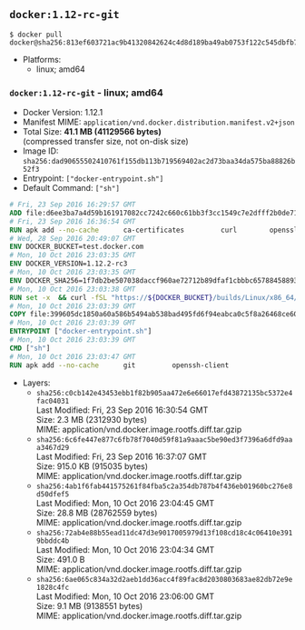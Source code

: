 ## `docker:1.12-rc-git`

```console
$ docker pull docker@sha256:813ef603721ac9b41320842624c4d8d189ba49ab0753f122c545dbfb7019de94
```

-	Platforms:
	-	linux; amd64

### `docker:1.12-rc-git` - linux; amd64

-	Docker Version: 1.12.1
-	Manifest MIME: `application/vnd.docker.distribution.manifest.v2+json`
-	Total Size: **41.1 MB (41129566 bytes)**  
	(compressed transfer size, not on-disk size)
-	Image ID: `sha256:dad90655502410761f155db113b719569402ac2d73baa34da575ba88826b52f3`
-	Entrypoint: `["docker-entrypoint.sh"]`
-	Default Command: `["sh"]`

```dockerfile
# Fri, 23 Sep 2016 16:29:57 GMT
ADD file:d6ee3ba7a4d59b161917082cc7242c660c61bb3f3cc1549c7e2dfff2b0de7104 in / 
# Fri, 23 Sep 2016 16:36:54 GMT
RUN apk add --no-cache 		ca-certificates 		curl 		openssl
# Wed, 28 Sep 2016 20:49:07 GMT
ENV DOCKER_BUCKET=test.docker.com
# Mon, 10 Oct 2016 23:03:35 GMT
ENV DOCKER_VERSION=1.12.2-rc3
# Mon, 10 Oct 2016 23:03:35 GMT
ENV DOCKER_SHA256=1f7db2be507038daccf960ae72712b89dfaf1cbbbc65788458893f7d2e677422
# Mon, 10 Oct 2016 23:03:38 GMT
RUN set -x 	&& curl -fSL "https://${DOCKER_BUCKET}/builds/Linux/x86_64/docker-${DOCKER_VERSION}.tgz" -o docker.tgz 	&& echo "${DOCKER_SHA256} *docker.tgz" | sha256sum -c - 	&& tar -xzvf docker.tgz 	&& mv docker/* /usr/local/bin/ 	&& rmdir docker 	&& rm docker.tgz 	&& docker -v
# Mon, 10 Oct 2016 23:03:39 GMT
COPY file:399605dc1850a60a586b5494ab538bad495fd6f94eabca0c5f8a26468ce6030f in /usr/local/bin/ 
# Mon, 10 Oct 2016 23:03:39 GMT
ENTRYPOINT ["docker-entrypoint.sh"]
# Mon, 10 Oct 2016 23:03:39 GMT
CMD ["sh"]
# Mon, 10 Oct 2016 23:03:47 GMT
RUN apk add --no-cache 		git 		openssh-client
```

-	Layers:
	-	`sha256:c0cb142e43453ebb1f82b905aa472e6e66017efd43872135bc5372e4fac04031`  
		Last Modified: Fri, 23 Sep 2016 16:30:54 GMT  
		Size: 2.3 MB (2312930 bytes)  
		MIME: application/vnd.docker.image.rootfs.diff.tar.gzip
	-	`sha256:6c6fe447e877c6fb78f7040d59f81a9aaac5be90ed3f7396a6dfd9aaa3467d29`  
		Last Modified: Fri, 23 Sep 2016 16:37:07 GMT  
		Size: 915.0 KB (915035 bytes)  
		MIME: application/vnd.docker.image.rootfs.diff.tar.gzip
	-	`sha256:4ab1f6fab441575261f84fba5c2a354db787b4f436eb01960bc276e8d50dfef5`  
		Last Modified: Mon, 10 Oct 2016 23:04:45 GMT  
		Size: 28.8 MB (28762559 bytes)  
		MIME: application/vnd.docker.image.rootfs.diff.tar.gzip
	-	`sha256:72ab4e88b55ead11dc47d3e9017005979d13f108cd18c4c06410e3919bbddc4b`  
		Last Modified: Mon, 10 Oct 2016 23:04:34 GMT  
		Size: 491.0 B  
		MIME: application/vnd.docker.image.rootfs.diff.tar.gzip
	-	`sha256:6ae065c834a32d2aeb1dd36acc4f89fac8d2030803683ae82db72e9e1828c4fc`  
		Last Modified: Mon, 10 Oct 2016 23:06:00 GMT  
		Size: 9.1 MB (9138551 bytes)  
		MIME: application/vnd.docker.image.rootfs.diff.tar.gzip
